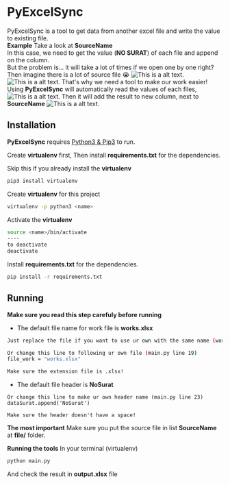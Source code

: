 # PyExcelSync

PyExcelSync is a tool to get data from another excel file and write the value to existing file.
<br />
**Example**
Take a look at **SourceName**
<br />
In this case, we need to get the value (**NO SURAT**) of each file and append on the column.
<br />
But the problem is... it will take a lot of times if we open one by one right?
Then imagine there is a lot of source file 😭
![This is a alt text.](https://i.imgur.com/ZbLXPfC.png "This is a sample image.")
![This is a alt text.](https://i.imgur.com/Ba6nbVV.png "This is a sample image.")
That's why we need a tool to make our work easier!
Using **PyExcelSync** will automatically read the values of each files,
![This is a alt text.](https://i.imgur.com/4iqqxVq.png "This is a sample image.")
Then it will add the result to new column, next to **SourceName**
![This is a alt text.](https://i.imgur.com/IUNW24s.png "This is a sample image.")

## Installation

**PyExcelSync** requires [Python3 & Pip3](https://www.python.org/downloads/) to run.

Create **virtualenv** first,
Then install **requirements.txt** for the dependencies.

Skip this if you already install the **virtualenv**

```sh
pip3 install virtualenv
```

Create **virtualenv** for this project

```sh
virtualenv -p python3 <name>
```

Activate the **virtualenv**

```sh
source <name>/bin/activate
----
to deactivate
deactivate
```

Install **requirements.txt** for the dependencies.

```sh
pip install -r requirements.txt
```

## Running

**Make sure you read this step carefuly before running**

- The default file name for work file is **works.xlsx**

```sh
Just replace the file if you want to use ur own with the same name (works.xlsx)

Or change this line to following ur own file (main.py line 19)
file_work = "works.xlsx"

Make sure the extension file is .xlsx!
```

- The default file header is **NoSurat**

```
Or change this line to make ur own header name (main.py line 23)
dataSurat.append('NoSurat')

Make sure the header doesn't have a space!
```

**The most important**
Make sure you put the source file in list **SourceName** at **file/** folder.

**Running the tools**
In your terminal (virtualenv)

```sh
python main.py
```

And check the result in **output.xlsx** file
